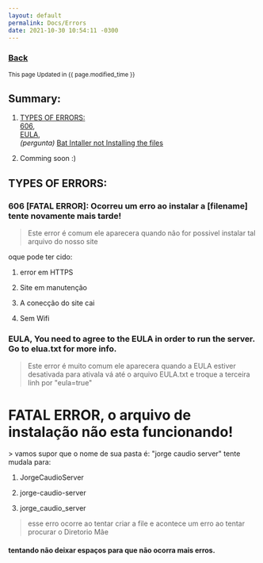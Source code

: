 ```yaml
---
layout: default
permalink: Docs/Errors
date: 2021-10-30 10:54:11 -0300
---
```


<h3><a href=".">Back</a></h3>

<small>This page Updated in {{ page.modified_time }}</small>

## Summary:

1. <a href="#types-of-errors">TYPES OF ERRORS:</a>\
   <a href="#606-fatal-error-ocorreu-um-erro-ao-instalar-a-filename-tente-novamente-mais-tarde">606</a>,\
   <a href="#eula-you-need-to-agree-to-the-eula-in-order-to-run-the-server-go-to-eluatxt-for-more-info">EULA</a>,\
   _(pergunta)_ <a href="#fatal-error-o-arquivo-de-instalação-não-esta-funcionando">Bat Intaller not Installing the files</a>

2. Comming soon :)

## TYPES OF ERRORS:

### 606 [FATAL ERROR]: Ocorreu um erro ao instalar a [filename] tente novamente mais tarde!

> Este error é comum ele aparecera quando não for possivel instalar tal arquivo do nosso site

oque pode ter cido:

1. error em HTTPS

2. Site em manutenção

3. A conecção do site cai

4. Sem Wifi

### EULA, You need to agree to the EULA in order to run the server. Go to elua.txt for more info.

> Este error é muito comum ele aparecera quando a EULA estiver desativada para ativala vá até o arquivo EULA.txt e troque a terceira linh por "eula=true"

<h1 id="FATALERROR"> FATAL ERROR, o arquivo de instalação não esta funcionando! </h1>
> vamos supor que o nome de sua pasta é: "jorge caudio server" tente mudala para:

1. JorgeCaudioServer

2. jorge-caudio-server

3. jorge_caudio_server

> esse erro ocorre ao tentar criar a file e acontece um erro ao tentar procurar o Diretorio Mãe

#### tentando não deixar espaços para que não ocorra mais erros.

<!-- Calling JS file: -->
<script>
</script>

